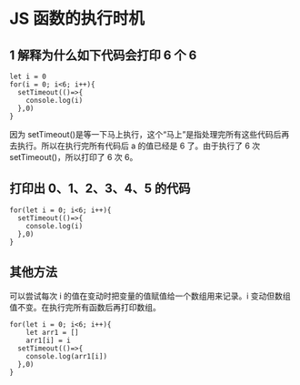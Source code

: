 # JS 函数的执行时机

## 1 解释为什么如下代码会打印 6 个 6

```
let i = 0
for(i = 0; i<6; i++){
  setTimeout(()=>{
    console.log(i)
  },0)
}
```

因为 setTimeout()是等一下马上执行，这个“马上”是指处理完所有这些代码后再去执行。所以在执行完所有代码后 a 的值已经是 6 了。由于执行了 6 次 setTimeout()，所以打印了 6 次 6。

## 打印出 0、1、2、3、4、5 的代码

```
for(let i = 0; i<6; i++){
  setTimeout(()=>{
    console.log(i)
  },0)
}
```

## 其他方法

可以尝试每次 i 的值在变动时把变量的值赋值给一个数组用来记录。i 变动但数组值不变。在执行完所有函数后再打印数组。

```
for(let i = 0; i<6; i++){
    let arr1 = []
    arr1[i] = i
  setTimeout(()=>{
    console.log(arr1[i])
  },0)
}
```
